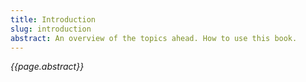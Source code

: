 ```yaml
---
title: Introduction
slug: introduction
abstract: An overview of the topics ahead. How to use this book.
---
```


*{{page.abstract}}*
